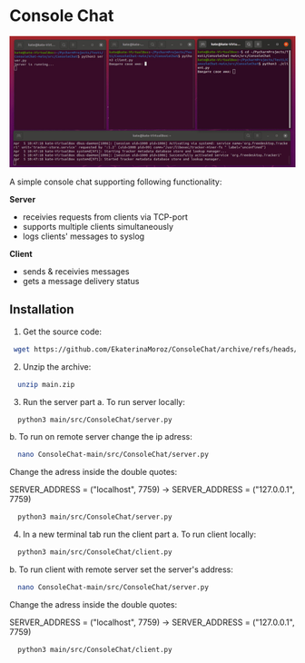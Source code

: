 
# Console Chat

![](chat_demo.gif)

A  simple console chat supporting following functionality:

**Server**

- receivies requests from clients via TCP-port
- supports multiple clients  simultaneously
- logs clients' messages to syslog

**Client**

- sends & receivies messages
- gets a message delivery status
## Installation

1) Get the source code:


```bash
 wget https://github.com/EkaterinaMoroz/ConsoleChat/archive/refs/heads/main.zip
```
2) Unzip the archive: 

```bash
  unzip main.zip
```
3) Run the server part
a. To run server locally:

```bash
  python3 main/src/ConsoleChat/server.py
```
b. To run on remote server change the ip adress:

```bash
  nano ConsoleChat-main/src/ConsoleChat/server.py
```
Change the adress inside the double quotes:

SERVER_ADDRESS = ("localhost", 7759) -> SERVER_ADDRESS = ("127.0.0.1", 7759)

```bash
  python3 main/src/ConsoleChat/server.py
```
4) In a new terminal tab run the client part
a. To run client locally:
```bash
  python3 main/src/ConsoleChat/client.py
```
b. To run client with remote server set the server's address:

```bash
  nano ConsoleChat-main/src/ConsoleChat/server.py
```
Change the adress inside the double quotes:

SERVER_ADDRESS = ("localhost", 7759) -> SERVER_ADDRESS = ("127.0.0.1", 7759)

```bash
  python3 main/src/ConsoleChat/client.py
```

